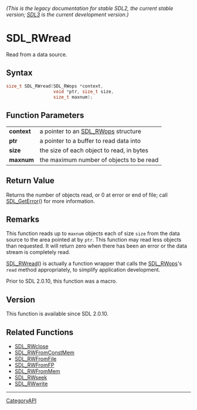 ###### (This is the legacy documentation for stable SDL2, the current stable version; [SDL3](https://wiki.libsdl.org/SDL3/) is the current development version.)
# SDL_RWread

Read from a data source.

## Syntax

```c
size_t SDL_RWread(SDL_RWops *context,
                  void *ptr, size_t size,
                  size_t maxnum);

```

## Function Parameters

|                 |                                                  |
| --------------- | ------------------------------------------------ |
| **context**     | a pointer to an [SDL_RWops](SDL_RWops) structure |
| **ptr**         | a pointer to a buffer to read data into          |
| **size**        | the size of each object to read, in bytes        |
| **maxnum**      | the maximum number of objects to be read         |

## Return Value

Returns the number of objects read, or 0 at error or end of file; call
[SDL_GetError](SDL_GetError)() for more information.

## Remarks

This function reads up to `maxnum` objects each of size `size` from the
data source to the area pointed at by `ptr`. This function may read less
objects than requested. It will return zero when there has been an error or
the data stream is completely read.

[SDL_RWread](SDL_RWread)() is actually a function wrapper that calls the
[SDL_RWops](SDL_RWops)'s `read` method appropriately, to simplify
application development.

Prior to SDL 2.0.10, this function was a macro.

## Version

This function is available since SDL 2.0.10.

## Related Functions

* [SDL_RWclose](SDL_RWclose)
* [SDL_RWFromConstMem](SDL_RWFromConstMem)
* [SDL_RWFromFile](SDL_RWFromFile)
* [SDL_RWFromFP](SDL_RWFromFP)
* [SDL_RWFromMem](SDL_RWFromMem)
* [SDL_RWseek](SDL_RWseek)
* [SDL_RWwrite](SDL_RWwrite)

----
[CategoryAPI](CategoryAPI)

